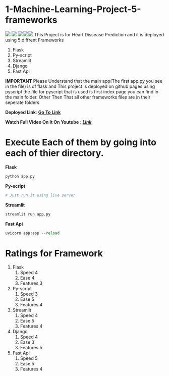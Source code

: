 # 1-Machine-Learning-Project-5-frameworks
<img  src = 'https://img.shields.io/badge/Framework-Streamlit-green.svg'/> <img  src = 'https://img.shields.io/badge/Framework-Flask-Green.svg'/> <img src = 'https://img.shields.io/badge/Framework-Django-Orange.svg'/><img src = 'https://img.shields.io/badge/Language-PyScript-Orange.svg'/><img src = 'https://img.shields.io/badge/Language-Python-Orange.svg'/>
This Project is for Heart Dissease Prediction and it is deployed using 5 diffrent Frameworks
1. Flask
2. Py-script
3. Streamlit
4. Django
5. Fast Api

**IMPORTANT**
Please Understand that the main app(The first app.py you see in the file) is of flask and This project is deployed on github pages using pyscript the file for pyscript that is used is first index page you can find in the main folder.
Other Then That all other frameworks files are in their seperate folders

**Deployed Link**: <a href ='https://tusharnautiyal-web.github.io/Heart-Dissease-Prediction'/>**Go To Link**</a>

**Watch Full Video On It On Youtube** : <a href = 'https://www.youtube.com/watch?v=KNdFkhBF9eo' >***Link***</a>
# Execute Each of them by going into each of thier directory.

**Flask**
```python
python app.py
```
**Py-script**
```python
# Just run it using live server
```
**Streamlit**
```python
streamlit run app.py
```
**Fast Api**
```python
uvicorn app:app --reload
```

# Ratings for Framework
  1. Flask
      1. Speed 4
      2. Ease 4
      3. Features 3
  2. Py-script
      1. Speed 3
      2. Ease 5
      3. Features 4
  3. Streamlit
      1. Speed 4
      2. Ease 5
      3. Features 4
  4. Django
      1. Speed 4
      2. Ease 3
      3. Features 5
  5. Fast Api
      1. Speed 5
      2. Ease 5
      3. Features 4
      
